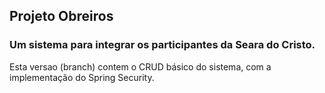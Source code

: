## Projeto Obreiros
### Um sistema para integrar os participantes da Seara do Cristo.

Esta versao (branch) contem o CRUD básico do sistema, com a implementação do Spring Security.

